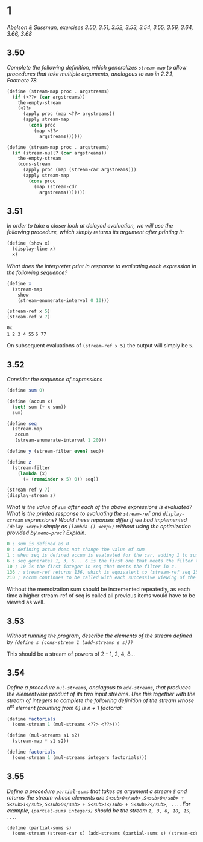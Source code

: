 # 1

*Abelson & Sussman, exercises 3.50, 3.51, 3.52, 3.53, 3.54, 3.55, 3.56, 3.64, 3.66, 3.68*

## 3.50

*Complete the following definition, which generalizes `stream-map` to allow procedures that take multiple arguments, analogous to `map` in 2.2.1, Footnote 78.*

```scheme
(define (stream-map proc . argstreams)
  (if (<??> (car argstreams))
    the-empty-stream
    (<??>
      (apply proc (map <??> argstreams))
      (apply stream-map
        (cons proc
          (map <??>
            argstreams))))))
```

```scheme
(define (stream-map proc . argstreams)
  (if (stream-null? (car argstreams))
    the-empty-stream
    (cons-stream
      (apply proc (map (stream-car argstreams)))
      (apply stream-map
        (cons proc
          (map (stream-cdr
            argstreams)))))))
```

## 3.51

*In order to take a closer look at delayed evaluation, we will use the following procedure, which simply returns its argument after printing it:*

```scheme
(define (show x)
  (display-line x)
  x)
```

*What does the interpreter print in response to evaluating each expression in the following sequence?*

```scheme
(define x
  (stream-map
    show
    (stream-enumerate-interval 0 10)))

(stream-ref x 5)
(stream-ref x 7)
```

`0x`  
`1
2
3
4
55`
`6
77`

On subsequent evaluations of `(stream-ref x 5)` the output will simply be `5`.


## 3.52

*Consider the sequence of expressions*

```scheme
(define sum 0)

(define (accum x)
  (set! sum (+ x sum))
  sum)

(define seq
  (stream-map
   accum
   (stream-enumerate-interval 1 20)))

(define y (stream-filter even? seq))

(define z
  (stream-filter
    (lambda (x)
      (= (remainder x 5) 0)) seq))

(stream-ref y 7)
(display-stream z)
```

*What is the value of `sum` after each of the above expressions is evaluated? What is the printed response to evaluating the `stream-ref` and `display-stream` expressions? Would these reponses differ if we had implemented `(delay <exp>)` simply as `(lambda () <exp>)` without using the optimization provided by `memo-proc`? Explain.*

```scheme
0 ; sum is defined as 0
0 ; defining accum does not change the value of sum
1 ; when seq is defined accum is evaluated for the car, adding 1 to sum
6 ; seq generates 1, 3, 6... 6 is the first one that meets the filter test for even?. sum is set to 1, 3, and 6 during this time by the call to accum.
10 ; 10 is the first integer in seq that meets the filter in z.
136 ; stream-ref returns 136, which is equivalent to (stream-ref seq 15)
210 ; accum continues to be called with each successive viewing of the stream seq until it is finally set at the highest called value.
```

Without the memoization sum should be incremented repeatedly, as each time a higher stream-ref of seq is called all previous items would have to be viewed as well.

## 3.53

*Without running the program, describe the elements of the stream defined by `(define s (cons-stream 1 (add-streams s s)))`*

This should be a stream of powers of 2 - 1, 2, 4, 8...

## 3.54

*Define a procedure `mul-streams`, analagous to `add-streams`, that produces the elementwise product of its two input streams. Use this together with the stream of integers to complete the following definition of the stream whose n<sup>nt</sup> element (counting from 0) is n + 1 factorial:*

```scheme
(define factorials
  (cons-stream 1 (mul-streams <??> <??>)))
```

```scheme
(define (mul-streams s1 s2)
  (stream-map * s1 s2))

(define factorials
  (cons-stream 1 (mul-streams integers factorials)))
```
## 3.55

*Define a procedure `partial-sums` that takes as argument a stream `S` and returns the stream whose elements are `S<sub>0</sub>,S<sub>0</sub> + S<sub>1</sub>,S<sub>0</sub> + S<sub>1</sub> + S<sub>2</sub>, ...`. For example, `(partial-sums integers)` should be the stream `1, 3, 6, 10, 15, ...`.*

```scheme
(define (partial-sums s)
  (cons-stream (stream-car s) (add-streams (partial-sums s) (stream-cdr s))))
```
